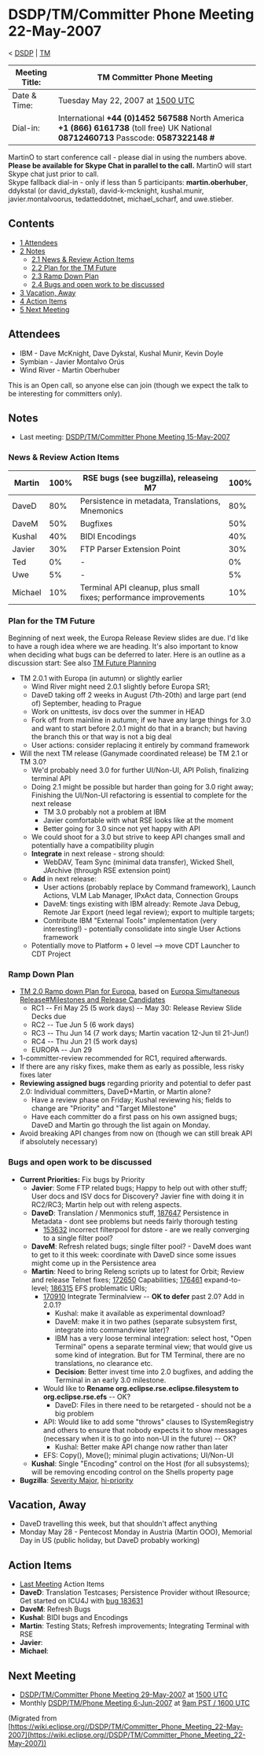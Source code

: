

DSDP/TM/Committer Phone Meeting 22-May-2007
===========================================

< [DSDP](https://wiki.eclipse.org/DSDP "DSDP")‎ | [TM](./TM "DSDP/TM")

| Meeting Title: | **TM Committer Phone Meeting** |
| --- | --- |
| Date & Time: | Tuesday May 22, 2007 at [1500 UTC](http://www.timeanddate.com/worldclock/meetingdetails.html?year=2007&month=5&day=22&hour=15&min=00&sec=0&p1=224&p2=159&p3=250&p4=136&p5=223&iv=1800) |
| Dial-in: | International **+44 (0)1452 567588**   North America **+1 (866) 6161738** (toll free)   UK National **08712460713**   Passcode: **0587322148 #** |

MartinO to start conference call - please dial in using the numbers above.  
**Please be available for Skype Chat in parallel to the call.** MartinO will start Skype chat just prior to call.  
Skype fallback dial-in - only if less than 5 participants: **martin.oberhuber**, ddykstal (or david\_dykstal), david-k-mcknight, kushal.munir, javier.montalvoorus, tedatteddotnet, michael\_scharf, and uwe.stieber.  

Contents
--------

*   [1 Attendees](#Attendees)
*   [2 Notes](#Notes)
    *   [2.1 News & Review Action Items](#News-.26-Review-Action-Items)
    *   [2.2 Plan for the TM Future](#Plan-for-the-TM-Future)
    *   [2.3 Ramp Down Plan](#Ramp-Down-Plan)
    *   [2.4 Bugs and open work to be discussed](#Bugs-and-open-work-to-be-discussed)
*   [3 Vacation, Away](#Vacation.2C-Away)
*   [4 Action Items](#Action-Items)
*   [5 Next Meeting](#Next-Meeting)

Attendees
---------

*   IBM - Dave McKnight, Dave Dykstal, Kushal Munir, Kevin Doyle
*   Symbian - Javier Montalvo Orús
*   Wind River - Martin Oberhuber

This is an Open call, so anyone else can join (though we expect the talk to be interesting for committers only).

Notes
-----

*   Last meeting: [DSDP/TM/Committer Phone Meeting 15-May-2007](./Committer_Phone_Meeting_15-May-2007 "DSDP/TM/Committer Phone Meeting 15-May-2007")

### News & Review Action Items

| Martin | 100% | RSE bugs (see bugzilla), releaseing M7 | 100% |
| --- | --- | --- | --- |
| DaveD | 80% | Persistence in metadata, Translations, Mnemonics | 80% |
| DaveM | 50% | Bugfixes | 50% |
| Kushal | 40% | BIDI Encodings | 40% |
| Javier | 30% | FTP Parser Extension Point | 30% |
| Ted | 0% | - | 0% |
| Uwe | 5% | - | 5% |
| Michael | 10% | Terminal API cleanup, plus small fixes; performance improvements | 10% |

### Plan for the TM Future

Beginning of next week, the Europa Release Review slides are due. I'd like to have a rough idea where we are heading. It's also important to know when deciding what bugs can be deferred to later. Here is an outline as a discussion start: See also [TM Future Planning](./TM_Future_Planning "TM Future Planning")

*   TM 2.0.1 with Europa (in autumn) or slightly earlier
    *   Wind River might need 2.0.1 slightly before Europa SR1;
    *   DaveD taking off 2 weeks in August (7th-20th) and large part (end of) September, heading to Prague
    *   Work on unittests, isv docs over the summer in HEAD
    *   Fork off from mainline in autumn; if we have any large things for 3.0 and want to start before 2.0.1 might do that in a branch; but having the branch this or that way is not a big deal
    *   User actions: consider replacing it entirely by command framework
*   Will the next TM release (Ganymade coordinated release) be TM 2.1 or TM 3.0?
    *   We'd probably need 3.0 for further UI/Non-UI, API Polish, finalizing terminal API
    *   Doing 2.1 might be possible but harder than going for 3.0 right away; Finishing the UI/Non-UI refactoring is essential to complete for the next release
        *   TM 3.0 probably not a problem at IBM
        *   Javier comfortable with what RSE looks like at the moment
        *   Better going for 3.0 since not yet happy with API
    *   We could shoot for a 3.0 but strive to keep API changes small and potentially have a compatibility plugin
    *   **Integrate** in next release - strong should:
        *   WebDAV, Team Sync (minimal data transfer), Wicked Shell, JArchive (through RSE extension point)
    *   **Add** in next release:
        *   User actions (probably replace by Command framework), Launch Actions, VLM Lab Manager, IPxAct data, Connection Groups
        *   DaveM: tings existing with IBM already: Remote Java Debug, Remote Jar Export (need legal review); export to multiple targets;
        *   Contribute IBM "External Tools" implementation (very interesting!) - potentially consolidate into single User Actions framework
    *   Potentially move to Platform + 0 level --> move CDT Launcher to CDT Project

### Ramp Down Plan

*   [TM 2.0 Ramp down Plan for Europa](./TM_2.0_Ramp_down_Plan_for_Europa "TM 2.0 Ramp down Plan for Europa"), based on [Europa Simultaneous Release#Milestones and Release Candidates](./Europa_Simultaneous_Release#Milestones_and_Release_Candidates "Europa Simultaneous Release")
    *   RC1 -- Fri May 25 (5 work days) -- May 30: Release Review Slide Decks due
    *   RC2 -- Tue Jun 5 (6 work days)
    *   RC3 -- Thu Jun 14 (7 work days; Martin vacation 12-Jun til 21-Jun!)
    *   RC4 -- Thu Jun 21 (5 work days)
    *   EUROPA -- Jun 29
*   1-committer-review recommended for RC1, required afterwards.
*   If there are any risky fixes, make them as early as possible, less risky fixes later
*   **Reviewing assigned bugs** regarding priority and potential to defer past 2.0: Individual committers, DaveD+Martin, or Martin alone?
    *   Have a review phase on Friday; Kushal reviewing his; fields to change are "Priority" and "Target Milestone"
    *   Have each committer do a first pass on his own assigned bugs; DaveD and Martin go through the list again on Monday.
*   Avoid breaking API changes from now on (though we can still break API if absolutely necessary)

### Bugs and open work to be discussed

*   **Current Priorities:** Fix bugs by Priority
    *   **Javier**: Some FTP related bugs; Happy to help out with other stuff; User docs and ISV docs for Discovery? Javier fine with doing it in RC2/RC3; Martin help out with releng aspects.
    *   **DaveD**: Translation / Menmonics stuff, [187647](https://bugs.eclipse.org/bugs/show_bug.cgi?id=187647) Persistence in Metadata - dont see problems but needs fairly thorough testing
        *   [153632](https://bugs.eclipse.org/bugs/show_bug.cgi?id=153632) incorrect filterpool for dstore - are we really converging to a single filter pool?
    *   **DaveM**: Refresh related bugs; single filter pool? - DaveM does want to get to it this week: coordinate with DaveD since some issues might come up in the Persistence area
    *   **Martin**: Need to bring Releng scripts up to latest for Orbit; Review and release Telnet fixes; [172650](https://bugs.eclipse.org/bugs/show_bug.cgi?id=172650) Capabilities; [176461](https://bugs.eclipse.org/bugs/show_bug.cgi?id=176461) expand-to-level; [186315](https://bugs.eclipse.org/bugs/show_bug.cgi?id=186315) EFS problematic URIs;
        *   [170910](https://bugs.eclipse.org/bugs/show_bug.cgi?id=170910) Integrate Terminalview -- **OK to defer** past 2.0? Add in 2.0.1?
            *   Kushal: make it available as experimental download?
            *   DaveM: make it in two pathes (separate subsystem first, integrate into commandview later)?
            *   IBM has a very loose terminal integration: select host, "Open Terminal" opens a separate terminal view; that would give us some kind of integration. But for TM Terminal, there are no translations, no clearance etc.
            *   **Decision**: Better invest time into 2.0 bugfixes, and adding the Terminal in an early 3.0 milestone.
        *   Would like to **Rename org.eclipse.rse.eclipse.filesystem to org.eclipse.rse.efs** \-\- OK?
            *   DaveD: Files in there need to be retargeted - should not be a big problem
        *   API: Would like to add some "throws" clauses to ISystemRegistry and others to ensure that nobody expects it to show messages (necessary when it is to go into non-UI in the future) -- OK?
            *   Kushal: Better make API change now rather than later
        *   EFS: Copy(), Move(); minimal plugin activations; UI/Non-UI
    *   **Kushal**: Single "Encoding" control on the Host (for all subsystems); will be removing encoding control on the Shells property page
*   **Bugzilla**: [Severity Major](https://bugs.eclipse.org/bugs/buglist.cgi?query_format=advanced&classification=DSDP&product=Target+Management&bug_status=UNCONFIRMED&bug_status=NEW&bug_status=ASSIGNED&bug_status=REOPENED&bug_severity=blocker&bug_severity=critical&bug_severity=major&cmdtype=doit), [hi-priority](https://bugs.eclipse.org/bugs/buglist.cgi?query_format=advanced&classification=DSDP&product=Target+Management&bug_status=UNCONFIRMED&bug_status=NEW&bug_status=ASSIGNED&bug_status=REOPENED&cmdtype=doit&field0-0-0=priority&type0-0-0=regexp&value0-0-0=P%5B12%5D&field0-0-1=bug_severity&type0-0-1=regexp&value0-0-1=blocker%7Ccritical%7Cmajor)

Vacation, Away
--------------

*   DaveD travelling this week, but that shouldn't affect anything
*   Monday May 28 - Pentecost Monday in Austria (Martin OOO), Memorial Day in US (public holiday, but DaveD probably working)

Action Items
------------

*   [Last Meeting](./Committer_Phone_Meeting_15-May-2007#Action_Items "DSDP/TM/Committer Phone Meeting 15-May-2007") Action Items
*   **DaveD**: Translation Testcases; Persistence Provider without IResource; Get started on ICU4J with [bug 183631](https://bugs.eclipse.org/bugs/show_bug.cgi?id=183631)
*   **DaveM**: Refresh Bugs
*   **Kushal**: BIDI bugs and Encodings
*   **Martin**: Testing Stats; Refresh improvements; Integrating Terminal with RSE
*   **Javier**:
*   **Michael**:

Next Meeting
------------

*   [DSDP/TM/Committer Phone Meeting 29-May-2007](./Committer_Phone_Meeting_29-May-2007 "DSDP/TM/Committer Phone Meeting 29-May-2007") at [1500 UTC](http://www.timeanddate.com/worldclock/meetingdetails.html?year=2007&month=5&day=29&hour=15&min=00&sec=0&p1=224&p2=159&p3=250&p4=136&p5=223&iv=1800)
*   Monthly [DSDP/TM/Phone Meeting 6-Jun-2007](./Phone_Meeting_6-Jun-2007 "DSDP/TM/Phone Meeting 6-Jun-2007") at [9am PST / 1600 UTC](http://www.timeanddate.com/worldclock/fixedtime.html?month=6&day=6&year=2007&hour=16&min=00&sec=0&p1=0)


(Migrated from [https://wiki.eclipse.org//DSDP/TM/Committer_Phone_Meeting_22-May-2007](https://wiki.eclipse.org//DSDP/TM/Committer_Phone_Meeting_22-May-2007))